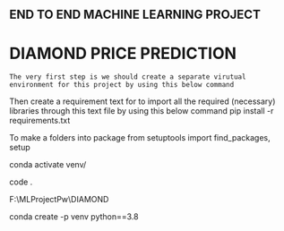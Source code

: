 ## END TO END MACHINE LEARNING PROJECT

# DIAMOND PRICE PREDICTION

    The very first step is we should create a separate virutual environment for this project by using this below command


Then create a requirement text for to import all the required (necessary) libraries through this text file by using this below command
pip install -r requirements.txt

To make a folders into package
from setuptools import find_packages, setup

conda activate venv/

code .

F:\MLProjectPw\DIAMOND

conda create -p venv python==3.8